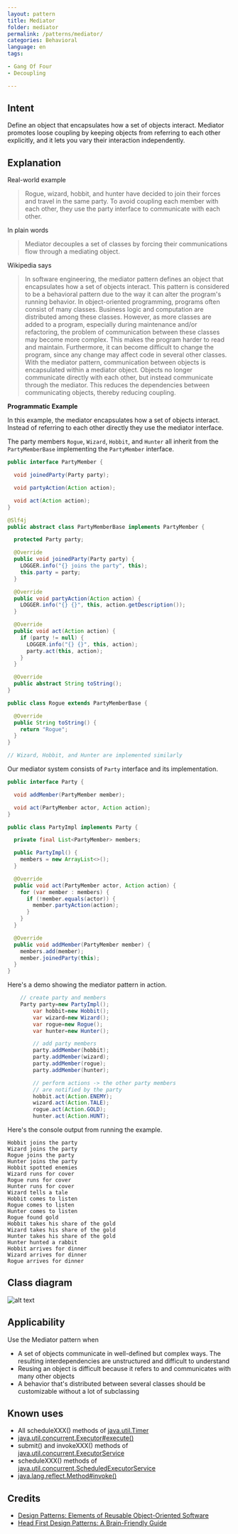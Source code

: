 ```yaml
---
layout: pattern
title: Mediator
folder: mediator
permalink: /patterns/mediator/
categories: Behavioral
language: en
tags:

- Gang Of Four
- Decoupling

---
```


## Intent

Define an object that encapsulates how a set of objects interact. Mediator promotes loose coupling
by keeping objects from referring to each other explicitly, and it lets you vary their interaction
independently.

## Explanation

Real-world example

> Rogue, wizard, hobbit, and hunter have decided to join their forces and travel in the same
> party. To avoid coupling each member with each other, they use the party interface to
> communicate with each other.

In plain words

> Mediator decouples a set of classes by forcing their communications flow through a mediating
> object.

Wikipedia says

> In software engineering, the mediator pattern defines an object that encapsulates how a set of
> objects interact. This pattern is considered to be a behavioral pattern due to the way it can
> alter the program's running behavior. In object-oriented programming, programs often consist of
> many classes. Business logic and computation are distributed among these classes. However, as
> more classes are added to a program, especially during maintenance and/or refactoring, the
> problem of communication between these classes may become more complex. This makes the program
> harder to read and maintain. Furthermore, it can become difficult to change the program, since
> any change may affect code in several other classes. With the mediator pattern, communication
> between objects is encapsulated within a mediator object. Objects no longer communicate directly
> with each other, but instead communicate through the mediator. This reduces the dependencies
> between communicating objects, thereby reducing coupling.

**Programmatic Example**

In this example, the mediator encapsulates how a set of objects interact. Instead of referring to
each other directly they use the mediator interface.

The party members `Rogue`, `Wizard`, `Hobbit`, and `Hunter` all inherit from the `PartyMemberBase`
implementing the `PartyMember` interface.

```java
public interface PartyMember {

  void joinedParty(Party party);

  void partyAction(Action action);

  void act(Action action);
}

@Slf4j
public abstract class PartyMemberBase implements PartyMember {

  protected Party party;

  @Override
  public void joinedParty(Party party) {
    LOGGER.info("{} joins the party", this);
    this.party = party;
  }

  @Override
  public void partyAction(Action action) {
    LOGGER.info("{} {}", this, action.getDescription());
  }

  @Override
  public void act(Action action) {
    if (party != null) {
      LOGGER.info("{} {}", this, action);
      party.act(this, action);
    }
  }

  @Override
  public abstract String toString();
}

public class Rogue extends PartyMemberBase {

  @Override
  public String toString() {
    return "Rogue";
  }
}

// Wizard, Hobbit, and Hunter are implemented similarly
```

Our mediator system consists of `Party` interface and its implementation.

```java
public interface Party {

  void addMember(PartyMember member);

  void act(PartyMember actor, Action action);
}

public class PartyImpl implements Party {

  private final List<PartyMember> members;

  public PartyImpl() {
    members = new ArrayList<>();
  }

  @Override
  public void act(PartyMember actor, Action action) {
    for (var member : members) {
      if (!member.equals(actor)) {
        member.partyAction(action);
      }
    }
  }

  @Override
  public void addMember(PartyMember member) {
    members.add(member);
    member.joinedParty(this);
  }
}
```

Here's a demo showing the mediator pattern in action.

```java
    // create party and members
    Party party=new PartyImpl();
        var hobbit=new Hobbit();
        var wizard=new Wizard();
        var rogue=new Rogue();
        var hunter=new Hunter();

        // add party members
        party.addMember(hobbit);
        party.addMember(wizard);
        party.addMember(rogue);
        party.addMember(hunter);

        // perform actions -> the other party members
        // are notified by the party
        hobbit.act(Action.ENEMY);
        wizard.act(Action.TALE);
        rogue.act(Action.GOLD);
        hunter.act(Action.HUNT);
```

Here's the console output from running the example.

```
Hobbit joins the party
Wizard joins the party
Rogue joins the party
Hunter joins the party
Hobbit spotted enemies
Wizard runs for cover
Rogue runs for cover
Hunter runs for cover
Wizard tells a tale
Hobbit comes to listen
Rogue comes to listen
Hunter comes to listen
Rogue found gold
Hobbit takes his share of the gold
Wizard takes his share of the gold
Hunter takes his share of the gold
Hunter hunted a rabbit
Hobbit arrives for dinner
Wizard arrives for dinner
Rogue arrives for dinner
```

## Class diagram

![alt text](/etc/mediator_1.png "Mediator")

## Applicability

Use the Mediator pattern when

* A set of objects communicate in well-defined but complex ways. The resulting interdependencies are
  unstructured and difficult to understand
* Reusing an object is difficult because it refers to and communicates with many other objects
* A behavior that's distributed between several classes should be customizable without a lot of
  subclassing

## Known uses

* All scheduleXXX() methods
  of [java.util.Timer](http://docs.oracle.com/javase/8/docs/api/java/util/Timer.html)
* [java.util.concurrent.Executor#execute()](http://docs.oracle.com/javase/8/docs/api/java/util/concurrent/Executor.html#execute-java.lang.Runnable-)
* submit() and invokeXXX() methods
  of [java.util.concurrent.ExecutorService](http://docs.oracle.com/javase/8/docs/api/java/util/concurrent/ExecutorService.html)
* scheduleXXX() methods
  of [java.util.concurrent.ScheduledExecutorService](http://docs.oracle.com/javase/8/docs/api/java/util/concurrent/ScheduledExecutorService.html)
* [java.lang.reflect.Method#invoke()](http://docs.oracle.com/javase/8/docs/api/java/lang/reflect/Method.html#invoke-java.lang.Object-java.lang.Object...-)

## Credits

* [Design Patterns: Elements of Reusable Object-Oriented Software](https://www.amazon.com/gp/product/0201633612/ref=as_li_tl?ie=UTF8&camp=1789&creative=9325&creativeASIN=0201633612&linkCode=as2&tag=javadesignpat-20&linkId=675d49790ce11db99d90bde47f1aeb59)
* [Head First Design Patterns: A Brain-Friendly Guide](https://www.amazon.com/gp/product/0596007124/ref=as_li_tl?ie=UTF8&camp=1789&creative=9325&creativeASIN=0596007124&linkCode=as2&tag=javadesignpat-20&linkId=6b8b6eea86021af6c8e3cd3fc382cb5b)

